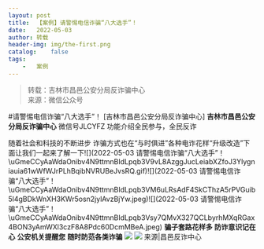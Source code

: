 ```yaml
---
layout:	post
title:	【案例】请警惕电信诈骗“八大选手”！
date:	2022-05-03
author:	转载
header-img:	img/the-first.png
catalog:	false
tags:
	-	案例
---
```


<blockquote><p>转载：吉林市昌邑公安分局反诈骗中心<br>
来源：微信公众号</p></blockquote>

#请警惕电信诈骗“八大选手”！
[吉林市昌邑公安分局反诈骗中心]
**吉林市昌邑公安分局反诈骗中心**
微信号JLCYFZ
功能介绍全民参与，全民反诈

随着社会和科技的不断进步
诈骗方式也在“与时俱进”各种电诈花样“升级改造”下面让我们一起来了解一下![](2022-05-03
请警惕电信诈骗“八大选手”！\\uGmeCCyAaWdaOnibv4N9ttmnBIdLpqb3V9vL8AzggJucLeiabXZfoJ3Ylygniauia61wWfWJrPLhBqibNVRUBeJvsRQ.gif)![](2022-05-03
请警惕电信诈骗“八大选手”！\\uGmeCCyAaWdaOnibv4N9ttmnBIdLpqb3VM6uLRsAdF4SkCThzA5rPVGuib5l4gBDkWnXH3KWr5osn2jylAvzBjYw.jpeg)![](2022-05-03
请警惕电信诈骗“八大选手”！\\uGmeCCyAaWdaOnibv4N9ttmnBIdLpqb3Vsy7QMvX327QCLbyrhMXqRGax4BON3yAmWXl3czF8A8Pdc60DcmMBeA.jpeg)
**骗子套路花样多**
**防诈意识记在心**
**公安机关提醒您**
**随时防范各类诈骗**
![]({{site.baseurl}}/postimg/ToUhK9mtCtwsjhBTlfic4EeEEorFuFolryevib8nibkTxRuUgmQhhaIUpxzeibYSk9tjvjxRDjDUVic2UraMRiaDSWMw.png)
![]({{site.baseurl}}/postimg/7f48KExj8S5r2SoPGyAOBicw10ceBIVvVyAZKyXZwOMhprgf3NnMPSWTyzkYmZdk4yWdHpCzz9cCQXib3ubBvAOA.jpeg)
来源|昌邑反诈中心
